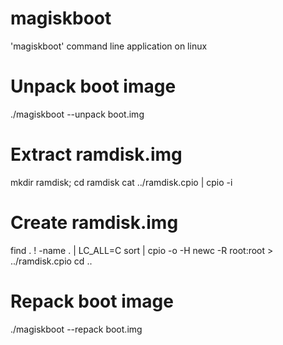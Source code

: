 # magiskboot
'magiskboot' command line application on linux

# Unpack boot image
./magiskboot --unpack boot.img

# Extract ramdisk.img
mkdir ramdisk; cd ramdisk
cat ../ramdisk.cpio | cpio -i

# Create ramdisk.img
find . ! -name . | LC_ALL=C sort | cpio -o -H newc -R root:root > ../ramdisk.cpio
cd ..

# Repack boot image
./magiskboot --repack boot.img

